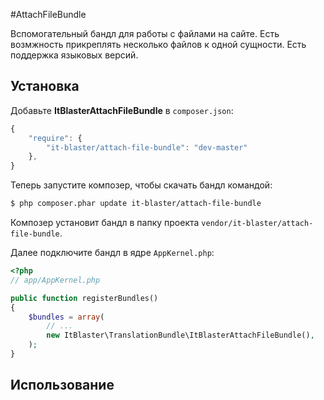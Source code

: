#AttachFileBundle

Вспомогательный бандл для работы с файлами на сайте. Есть возмжность прикреплять несколько файлов к одной сущности. Есть поддержка языковых версий.

## Установка

Добавьте <b>ItBlasterAttachFileBundle</b> в `composer.json`:

```js
{
    "require": {
        "it-blaster/attach-file-bundle": "dev-master"
	},
}
```

Теперь запустите композер, чтобы скачать бандл командой:

``` bash
$ php composer.phar update it-blaster/attach-file-bundle
```

Композер установит бандл в папку проекта `vendor/it-blaster/attach-file-bundle`.

Далее подключите бандл в ядре `AppKernel.php`:

``` php
<?php
// app/AppKernel.php

public function registerBundles()
{
    $bundles = array(
        // ...
        new ItBlaster\TranslationBundle\ItBlasterAttachFileBundle(),
    );
}
```

## Использование
